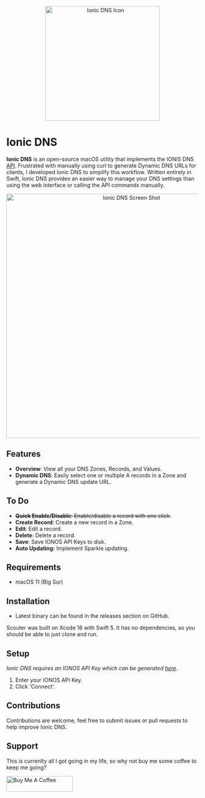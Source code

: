 <p align="center">
    <img alt="Ionic DNS Icon" src="http://www.jonalaniz.com/wp-content/uploads/2025/03/ionic_icon.png" width="300">
  
# Ionic DNS

**Ionic DNS** is an open-source macOS utility that implements the IONIS DNS [API](https://developer.hosting.ionos.com/docs/dns). Frustrated with manually using curl to generate Dynamic DNS URLs for clients, I developed Ionic DNS to simplify this workflow. Written entirely in Swift, Ionic DNS provides an easier way to manage your DNS settings than using the web interface or calling the API commands manually.

<p align="center">
    <img alt="Ionic DNS Screen Shot" src="http://www.jonalaniz.com/wp-content/uploads/2025/03/ionic_ss.png" width="640">


## Features
- **Overview**: View all your DNS Zones, Records, and Values.
- **Dynamic DNS**: Easily select one or multiple A records in a Zone and generate a Dynamic DNS update URL.

## To Do

- ~~**Quick Enable/Disable**: Enable/disable a record with one click.~~
- **Create Record**: Create a new record in a Zone.
- **Edit**: Edit a record.
- **Delete**: Delete a record.
- **Save**: Save IONOS API Keys to disk.
- **Auto Updating:** Implement Sparkle updating.

## Requirements
- macOS 11 (Big Sur)

## Installation
- Latest binary can be found in the releases section on GitHub.

Scouter was built on Xcode 16 with Swift 5. It has no dependencies, so you should be able to just clone and run.

## Setup

*Ionic DNS requires an IONOS API Key which can be generated [here](https://developer.hosting.ionos.com/keys).*

1. Enter your IONOS API Key.
2. Click 'Connect'.

## Contributions
Contributions are welcome, feel free to submit issues or pull requests to help improve Ionic DNS.

## Support
This is currenlty all I got going in my life, so why not buy me some coffee to keep me going?

<a href="https://www.buymeacoffee.com/jonalaniz" target="_blank"><img src="https://www.buymeacoffee.com/assets/img/custom_images/yellow_img.png" alt="Buy Me A Coffee" height="41" width="174"></a>
